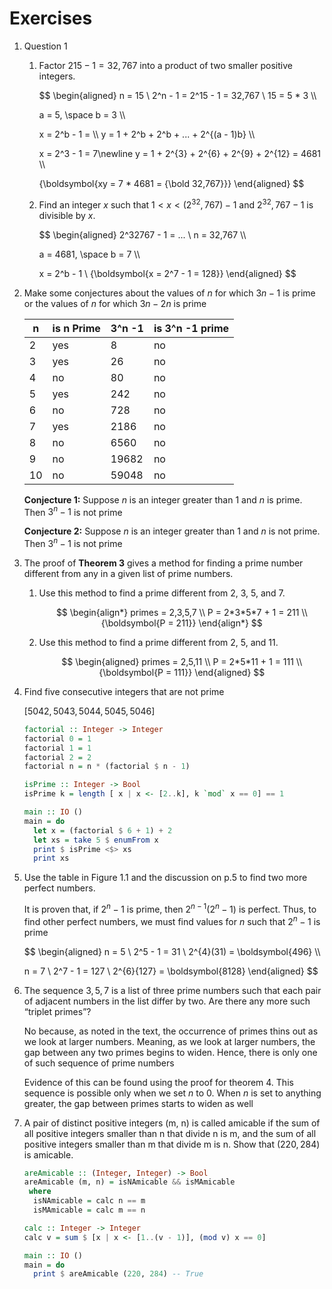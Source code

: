 # Exercises

1. Question 1
   1. Factor $215 − 1 = 32,767$ into a product of two smaller positive integers.

      $$
      \begin{aligned}
        n = 15 \\
        2^n - 1 = 2^15 - 1 = 32,767 \\
        15 = 5 * 3 \\\\

        a = 5, \space b = 3 \\\\

        x = 2^b - 1 = \\\\
        y = 1 + 2^b + 2^b + ... + 2^{(a - 1)b} \\\\

        x = 2^3 - 1 = 7\newline
        y = 1 + 2^{3} + 2^{6} + 2^{9} + 2^{12} = 4681 \\\\

        {\boldsymbol{xy = 7 * 4681 = {\bold 32,767}}}
      \end{aligned}
      $$

   2. Find an integer $x$ such that $1 < x < (2^32,767) − 1$ and $2^32,767 − 1$ is divisible by $x$.

      $$
      \begin{aligned}
        2^32767 - 1 = ... \\
        n = 32,767 \\\\

        a = 4681, \space b = 7 \\\\

        x = 2^b - 1 \\
        {\boldsymbol{x = 2^7 - 1 = 128}}
      \end{aligned}
      $$

2. Make some conjectures about the values of $n$ for which $3n − 1$ is prime or the values of $n$ for which $3n − 2n$ is prime

    | **n** | **is n Prime** | **3^n -1** | **is 3^n -1 prime** |
    |-------|----------------|------------|---------------------|
    | 2     | yes            | 8          | no                  |
    | 3     | yes            | 26         | no                  |
    | 4     | no             | 80         | no                  |
    | 5     | yes            | 242        | no                  |
    | 6     | no             | 728        | no                  |
    | 7     | yes            | 2186       | no                  |
    | 8     | no             | 6560       | no                  |
    | 9     | no             | 19682      | no                  |
    | 10    | no             | 59048      | no                  |

    **Conjecture 1:** Suppose $n$ is an integer greater than $1$ and $n$ is prime. Then $3^n - 1$ is not prime

    **Conjecture 2:** Suppose $n$ is an integer greater than $1$ and $n$ is not prime. Then $3^n - 1$ is not prime

3. The proof of **Theorem 3** gives a method for finding a prime number different from any in a given list of prime numbers.
   1. Use this method to find a prime different from 2, 3, 5, and 7.

      $$
      \begin{align*}
        primes = 2,3,5,7 \\
        P = 2*3*5*7 + 1 = 211 \\
        {\boldsymbol{P = 211}}
      \end{align*}
      $$

   2. Use this method to find a prime different from 2, 5, and 11.

      $$
      \begin{aligned}
        primes = 2,5,11 \\
        P = 2*5*11 + 1 = 111 \\
        {\boldsymbol{P = 111}}
      \end{aligned}
      $$

4. Find five consecutive integers that are not prime

    $[5042,5043,5044,5045,5046]$

    ```haskell
    factorial :: Integer -> Integer
    factorial 0 = 1
    factorial 1 = 1
    factorial 2 = 2
    factorial n = n * (factorial $ n - 1)

    isPrime :: Integer -> Bool
    isPrime k = length [ x | x <- [2..k], k `mod` x == 0] == 1

    main :: IO ()
    main = do
      let x = (factorial $ 6 + 1) + 2
      let xs = take 5 $ enumFrom x
      print $ isPrime <$> xs
      print xs
    ```

5. Use the table in Figure 1.1 and the discussion on p.5 to find two more
perfect numbers.

    It is proven that, if $2^n - 1$ is prime, then $2^{n - 1}(2^n - 1)$ is perfect. Thus, to find other perfect numbers, we must find values for $n$ such that $2^n - 1$ is prime

    $$
    \begin{aligned}
      n = 5 \\
      2^5 - 1 = 31 \\
      2^{4}(31) = \boldsymbol{496} \\\\

      n = 7 \\
      2^7 - 1 = 127 \\
      2^{6}{127} = \boldsymbol{8128}
    \end{aligned}
    $$

6. The sequence $3, 5, 7$ is a list of three prime numbers such that each pair of adjacent numbers in the list differ by two. Are there any more such “triplet primes”?

    No because, as noted in the text, the occurrence of primes thins out as we look at larger numbers. Meaning, as we look at larger numbers, the gap between any two primes begins to widen. Hence, there is only one of such sequence of prime numbers

    Evidence of this can be found using the proof for theorem 4. This sequence is possible only when we set $n$ to $0$. When $n$ is set to anything greater, the gap between primes starts to widen as well

7. A pair of distinct positive integers (m, n) is called amicable if the sum of all positive integers smaller than n that divide n is m, and the sum of all positive integers smaller than m that divide m is n. Show that $(220, 284)$ is amicable.

    ```haskell
    areAmicable :: (Integer, Integer) -> Bool
    areAmicable (m, n) = isNAmicable && isMAmicable
     where
      isNAmicable = calc n == m
      isMAmicable = calc m == n

    calc :: Integer -> Integer
    calc v = sum $ [x | x <- [1..(v - 1)], (mod v) x == 0]

    main :: IO ()
    main = do
      print $ areAmicable (220, 284) -- True
    ```
